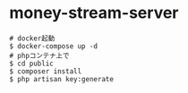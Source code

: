 # money-stream-server
```
# docker起動
$ docker-compose up -d
# phpコンテナ上で
$ cd public
$ composer install
$ php artisan key:generate
```